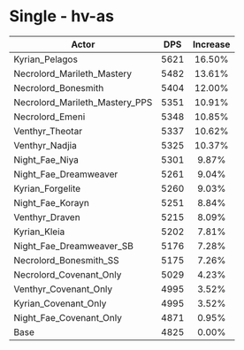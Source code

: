 # Single - hv-as
| Actor | DPS | Increase |
|---|:---:|:---:|
|Kyrian_Pelagos|5621|16.50%|
|Necrolord_Marileth_Mastery|5482|13.61%|
|Necrolord_Bonesmith|5404|12.00%|
|Necrolord_Marileth_Mastery_PPS|5351|10.91%|
|Necrolord_Emeni|5348|10.85%|
|Venthyr_Theotar|5337|10.62%|
|Venthyr_Nadjia|5325|10.37%|
|Night_Fae_Niya|5301|9.87%|
|Night_Fae_Dreamweaver|5261|9.04%|
|Kyrian_Forgelite|5260|9.03%|
|Night_Fae_Korayn|5251|8.84%|
|Venthyr_Draven|5215|8.09%|
|Kyrian_Kleia|5202|7.81%|
|Night_Fae_Dreamweaver_SB|5176|7.28%|
|Necrolord_Bonesmith_SS|5175|7.26%|
|Necrolord_Covenant_Only|5029|4.23%|
|Venthyr_Covenant_Only|4995|3.52%|
|Kyrian_Covenant_Only|4995|3.52%|
|Night_Fae_Covenant_Only|4871|0.95%|
|Base|4825|0.00%|

